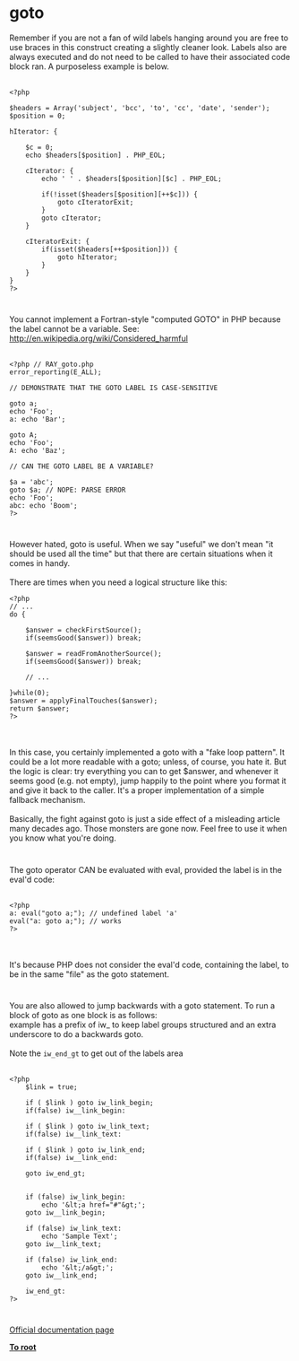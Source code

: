 # goto



Remember if you are not a fan of wild labels hanging around you are free to use braces in this construct creating a slightly cleaner look. Labels also are always executed and do not need to be called to have their associated code block ran. A purposeless example is below.<br><br>

```
<?php

$headers = Array('subject', 'bcc', 'to', 'cc', 'date', 'sender');
$position = 0;

hIterator: {

    $c = 0;
    echo $headers[$position] . PHP_EOL;

    cIterator: {
        echo ' ' . $headers[$position][$c] . PHP_EOL;

        if(!isset($headers[$position][++$c])) {
            goto cIteratorExit;
        }
        goto cIterator;
    }

    cIteratorExit: {
        if(isset($headers[++$position])) {
            goto hIterator;
        }
    }
}
?>
```
  

#

You cannot implement a Fortran-style "computed GOTO" in PHP because the label cannot be a variable. See: http://en.wikipedia.org/wiki/Considered_harmful<br><br>

```
<?php // RAY_goto.php
error_reporting(E_ALL);

// DEMONSTRATE THAT THE GOTO LABEL IS CASE-SENSITIVE

goto a;
echo 'Foo';
a: echo 'Bar';

goto A;
echo 'Foo';
A: echo 'Baz';

// CAN THE GOTO LABEL BE A VARIABLE?

$a = 'abc';
goto $a; // NOPE: PARSE ERROR
echo 'Foo';
abc: echo 'Boom';
?>
```
  

#

However hated, goto is useful. When we say "useful" we don&apos;t mean "it should be used all the time" but that there are certain situations when it comes in handy.<br><br>There are times when you need a logical structure like this:<br>

```
<?php
// ...
do {

    $answer = checkFirstSource();
    if(seemsGood($answer)) break;

    $answer = readFromAnotherSource();
    if(seemsGood($answer)) break;

    // ...

}while(0);
$answer = applyFinalTouches($answer);
return $answer;
?>
```
<br><br>In this case, you certainly implemented a goto with a "fake loop pattern".  It could be a lot more readable with a goto; unless, of course, you hate it.  But the logic is clear: try everything you can to get $answer, and whenever it seems good (e.g. not empty), jump happily to the point where you format it and give it back to the caller.  It&apos;s a proper implementation of a simple fallback mechanism.<br><br>Basically, the fight against goto is just a side effect of a misleading article many decades ago.  Those monsters are gone now.  Feel free to use it when you know what you&apos;re doing.  

#

The goto operator CAN be evaluated with eval, provided the label is in the eval&apos;d code:<br><br>

```
<?php
a: eval("goto a;"); // undefined label 'a'
eval("a: goto a;"); // works
?>
```
<br><br>It&apos;s because PHP does not consider the eval&apos;d code, containing the label, to be in the same "file" as the goto statement.  

#

You are also allowed to jump backwards with a goto statement. To run a block of goto as one block is as follows:<br>example has a prefix of iw_ to keep label groups structured and an extra underscore to do a backwards goto.<br><br>Note the `iw_end_gt` to get out of the labels area<br><br>

```
<?php
    $link = true;

    if ( $link ) goto iw_link_begin; 
    if(false) iw__link_begin:
    
    if ( $link ) goto iw_link_text;
    if(false) iw__link_text:
    
    if ( $link ) goto iw_link_end;
    if(false) iw__link_end:
    
    goto iw_end_gt;
    
    
    if (false) iw_link_begin:
        echo '&lt;a href="#"&gt;';
    goto iw__link_begin;
    
    if (false) iw_link_text:
        echo 'Sample Text';
    goto iw__link_text;
    
    if (false) iw_link_end:
        echo '&lt;/a&gt;';
    goto iw__link_end;
    
    iw_end_gt:
?>
```
  

#

[Official documentation page](https://www.php.net/manual/en/control-structures.goto.php)

**[To root](/README.md)**